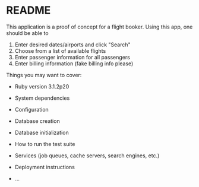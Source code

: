 # README

This application is a proof of concept for a flight booker.  Using this app, one should be able to 
  1. Enter desired dates/airports and click "Search"
  2. Choose from a list of available flights
  3. Enter passenger information for all passengers
  4. Enter billing information (fake billing info please)

Things you may want to cover:

* Ruby version
  3.1.2p20 
* System dependencies

* Configuration

* Database creation

* Database initialization

* How to run the test suite

* Services (job queues, cache servers, search engines, etc.)

* Deployment instructions

* ...
